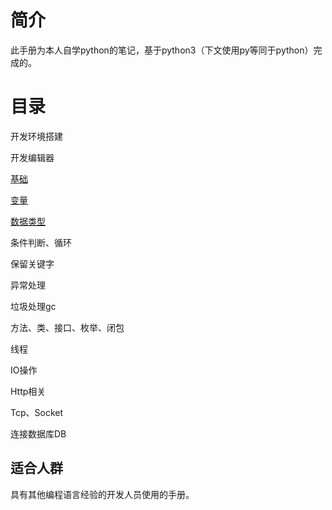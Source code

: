 # 简介

此手册为本人自学python的笔记，基于python3（下文使用py等同于python）完成的。

# 目录

开发环境搭建

开发编辑器

[基础](基础.md)

[变量](变量.md)

[数据类型](/数据类型.md)

条件判断、循环

保留关键字

异常处理

垃圾处理gc

方法、类、接口、枚举、闭包

线程

IO操作

Http相关

Tcp、Socket

连接数据库DB

## 适合人群 ##
具有其他编程语言经验的开发人员使用的手册。




